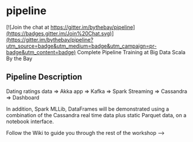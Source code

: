 # pipeline

[![Join the chat at https://gitter.im/bythebay/pipeline](https://badges.gitter.im/Join%20Chat.svg)](https://gitter.im/bythebay/pipeline?utm_source=badge&utm_medium=badge&utm_campaign=pr-badge&utm_content=badge)
Complete Pipeline Training at Big Data Scala By the Bay

## Pipeline Description

Dating ratings data => Akka app => Kafka => Spark Streaming => Cassandra => Dashboard

In addition, Spark MLLib, DataFrames will be demonstrated using a combination of the Cassandra real time data plus static Parquet data, on a notebook interface.

Follow the Wiki to guide you through the rest of the workshop --> 
